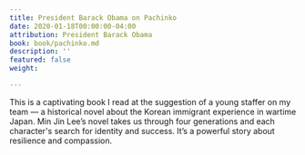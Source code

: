 ```yaml
---
title: President Barack Obama on Pachinko
date: 2020-01-18T00:00:00-04:00
attribution: President Barack Obama
book: book/pachinko.md
description: ''
featured: false
weight: 

---
```

This is a captivating book I read at the suggestion of a young staffer on my team — a historical novel about the Korean immigrant experience in wartime Japan. Min Jin Lee’s novel takes us through four generations and each character's search for identity and success. It’s a powerful story about resilience and compassion.